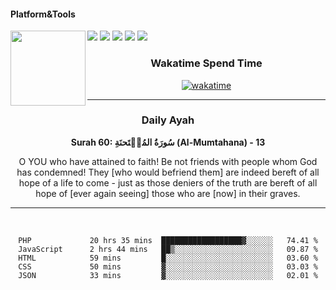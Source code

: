#### Platform&Tools

[![](https://img.shields.io/badge/-NPM-cb3837?style=flat-square&logo=npm&logoColor=white)](https://npmjs.com/)
[![](https://img.shields.io/badge/PHP-777BB4?style=flat-square&logo=php&logoColor=white)](https://nodejs.org/)
[![](https://img.shields.io/badge/Julia-9558B2?style=flat-square&logo=julia&logoColor=white)](https://nodejs.org/)
<img src="https://avatars.githubusercontent.com/u/31664438?v=4" width="120" align="left">
[![](https://img.shields.io/badge/-Node.js-43853d?style=flat-square&logo=node.js&logoColor=ffffff)](https://nodejs.org/)
[![](https://img.shields.io/badge/Visual_Studio_Code-0078D4?style=flat-square&logo=visual%20studio%20code&logoColor=white)](https://nodejs.org/)

<center>
  
### Wakatime Spend Time 
  
[![wakatime](https://wakatime.com/badge/user/87646243-158a-4241-a3cb-668e1fa2dbb8.svg)](https://wakatime.com/@87646243-158a-4241-a3cb-668e1fa2dbb8)
               

_______ 
### Daily Ayah

<!--START_SECTION:quran-->

**Surah 60: سُورَةُ المُمۡتَحنَةِ (Al-Mumtahana) - 13**

O YOU who have attained to faith! Be not friends with people whom God has condemned! They [who would befriend them] are indeed bereft of all hope of a life to come - just as those deniers of the truth are bereft of all hope of [ever again seeing] those who are [now] in their graves.
 <!--END_SECTION:quran-->

  
                       
                                             
_______

&nbsp;&nbsp;     &nbsp;&nbsp;    &nbsp;&nbsp;   &nbsp;&nbsp;
 
<!--START_SECTION:waka-->

```text
PHP             20 hrs 35 mins  ██████████████████▓░░░░░░   74.41 %
JavaScript      2 hrs 44 mins   ██▒░░░░░░░░░░░░░░░░░░░░░░   09.87 %
HTML            59 mins         █░░░░░░░░░░░░░░░░░░░░░░░░   03.60 %
CSS             50 mins         ▓░░░░░░░░░░░░░░░░░░░░░░░░   03.03 %
JSON            33 mins         ▓░░░░░░░░░░░░░░░░░░░░░░░░   02.01 %
```

<!--END_SECTION:waka-->
